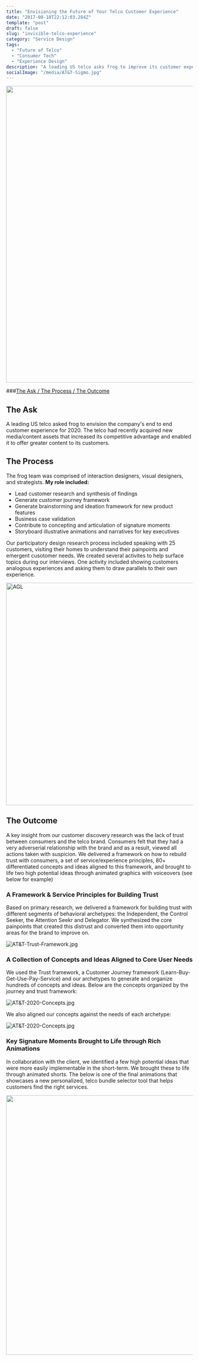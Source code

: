 ```yaml
---
title: "Envisioning the Future of Your Telco Customer Experience"
date: "2017-08-18T22:12:03.284Z"
template: "post"
draft: false
slug: "invisible-telco-experience"
category: "Service Design"
tags:
  - "Future of Telco"
  - "Consumer Tech"
  - "Experience Design"
description: "A leading US telco asks frog to improve its customer experience for 2020."
socialImage: "/media/AT&T-Sigmo.jpg"
---
```


<img src="/media/AT&T-Sigmo.jpg" width="800" />

###[The Ask / ](#the-ask) [The Process / ](#the-process) [The Outcome](#the-outcome)

## The Ask

A leading US telco asked frog to envision the company's end to end customer experience for 2020. The telco had recently acquired new media/content assets that increased its competitive advantage and enabled it to offer greater content to its customers. 

## The Process

The frog team was comprised of interaction designers, visual designers, and strategists. **My role included:** 
- Lead customer research and synthesis of findings
- Generate customer journey framework 
- Generate brainstorming and ideation framework for new product features
- Business case validation
- Contribute to concepting and articulation of signature moments
- Storyboard illustrative animations and narratives for key executives

Our participatory design research process included speaking with 25 customers, visiting their homes to understand their painpoints and emergent cusotomer needs. We created several activites to help surface topics during our interviews. One activity included showing customers analogous experiences and asking them to draw parallels to their own experience.

<img src="/media/AT&T-Research.jpg" alt="AGL" width="600"/>

## The Outcome

A key insight from our customer discovery research was the lack of trust between consumers and the telco brand. Consumers felt that they had a very adverserial relationship with the brand and as a result, viewed all actions taken with suspicion. We delivered a framework on how to rebuild trust with consumers, a set of service/experience principles, 80+ differentiated concepts and ideas aligned to this framework, and brought to life two high potential ideas through animated graphics with voiceovers (see below for example)

### A Framework & Service Principles for Building Trust

Based on primary research, we delivered a framework for building trust with different segments of behavioral archetypes: the Independent, the Control Seeker, the Attention Seekr and Delegator. We synthesized the core painpoints that created this distrust and converted them into opportunity areas for the brand to improve on.

![AT&T-Trust-Framework.jpg](/media/AT&T-Trust-Framework.jpg)

### A Collection of Concepts and Ideas Aligned to Core User Needs

We used the Trust framework, a Customer Journey framework (Learn-Buy-Get-Use-Pay-Service) and our archetypes to generate and organize hundreds of concepts and ideas. Below are the concepts organized by the journey and trust framework:

![AT&T-2020-Concepts.jpg](/media/AT&T-2020-Concepts.jpg)

We also aligned our concepts against the needs of each archetype:

![AT&T-2020-Concepts.jpg](/media/AT&T-Archetype.jpg)

### Key Signature Moments Brought to Life through Rich Animations

In collaboration with the client, we identified a few high potential ideas that were more easily implementable in the short-term. We brought these to life through animated shorts. The below is one of the final animations that showcases a new personalized, telco bundle selector tool that helps customers find the right services.

<img src="/media/AT&T-Animation.gif" width="700" />



